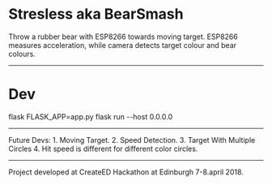 # Stresless aka BearSmash

Throw a rubber bear with ESP8266 towards moving target. ESP8266 measures acceleration, while camera detects target colour and bear colours.

***
# Dev

flask 
FLASK_APP=app.py flask run --host 0.0.0.0

***


Future Devs: 1. Moving Target. 2. Speed Detection. 3. Target With Multiple Circles 4. Hit speed is different for different color circles.

***
Project developed at CreateED Hackathon at Edinburgh 7-8.april 2018.
